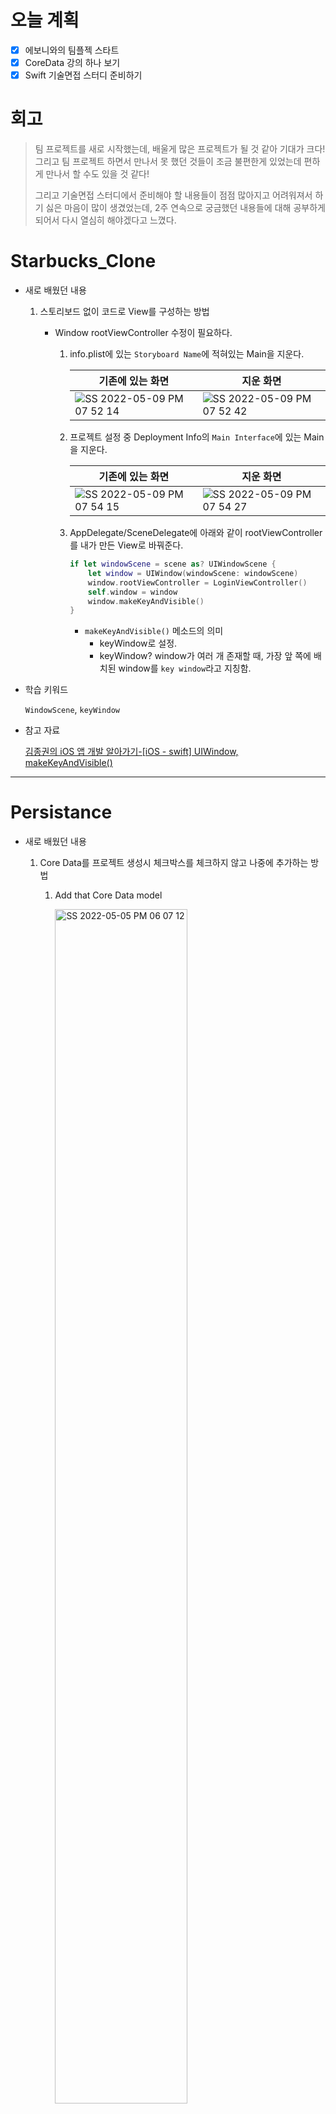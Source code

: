 # 오늘 계획

- [x] 에보니와의 팀플젝 스타트
- [x] CoreData 강의 하나 보기
- [x] Swift 기술면접 스터디 준비하기

# 회고

> 팀 프로젝트를 새로 시작했는데, 배울게 많은 프로젝트가 될 것 같아 기대가 크다! 그리고 팀 프로젝트 하면서 만나서 못 했던 것들이 조금 불편한게 있었는데 편하게 만나서 할 수도 있을 것 같다!
>
> 그리고 기술면접 스터디에서 준비해야 할 내용들이 점점 많아지고 어려워져서 하기 싫은 마음이 많이 생겼었는데, 2주 연속으로 궁금했던 내용들에 대해 공부하게 되어서 다시 열심히 해야겠다고 느꼈다.

# Starbucks_Clone

- 새로 배웠던 내용

	1. 스토리보드 없이 코드로 View를 구성하는 방법

		- Window rootViewController 수정이 필요하다.

			1. info.plist에 있는 `Storyboard Name`에 적혀있는 Main을 지운다.

				| 기존에 있는 화면                                             | 지운 화면                                                    |
				| ------------------------------------------------------------ | ------------------------------------------------------------ |
				| ![SS 2022-05-09 PM 07 52 14](https://user-images.githubusercontent.com/92504186/167395784-b8d589cb-dbd6-4458-903b-0f0157acb2ba.jpg) | ![SS 2022-05-09 PM 07 52 42](https://user-images.githubusercontent.com/92504186/167395848-77246c53-938f-4d9c-8c69-7035aa4aaaa3.jpg) |

			2. 프로젝트 설정 중 Deployment Info의 `Main Interface`에 있는 Main을 지운다.

				| 기존에 있는 화면                                             | 지운 화면                                                    |
				| ------------------------------------------------------------ | ------------------------------------------------------------ |
				| ![SS 2022-05-09 PM 07 54 15](https://user-images.githubusercontent.com/92504186/167396067-889de7f9-081b-4d68-a581-147677eaf38c.jpg) | ![SS 2022-05-09 PM 07 54 27](https://user-images.githubusercontent.com/92504186/167396072-5740f0c8-f4ba-490e-8166-8901e8981180.jpg) |

			3. AppDelegate/SceneDelegate에 아래와 같이 rootViewController를 내가 만든 View로 바꿔준다.

				```swift
				if let windowScene = scene as? UIWindowScene {
				    let window = UIWindow(windowScene: windowScene)
				    window.rootViewController = LoginViewController()
				    self.window = window
				    window.makeKeyAndVisible()
				}
				```

				- `makeKeyAndVisible()` 메소드의 의미
					- keyWindow로 설정.
					- keyWindow? window가 여러 개 존재할 때, 가장 앞 쪽에 배치된 window를 `key window`라고 지칭함.

-  학습 키워드

	`WindowScene`, `keyWindow`

- 참고 자료

	[김종권의 iOS 앱 개발 알아가기-[iOS - swift] UIWindow, makeKeyAndVisible()](https://ios-development.tistory.com/314)


---

# Persistance

* 새로 배웠던 내용

	1. Core Data를 프로젝트 생성시 체크박스를 체크하지 않고 나중에 추가하는 방법

		1. Add that Core Data model

			<img src="https://user-images.githubusercontent.com/92504186/166893501-45b26bdb-65c5-4298-8755-9ad8aaa47c06.jpg" alt="SS 2022-05-05 PM 06 07 12" width="70%;" />

			위처럼 Core Data의 Data Model에 해당하는 파일을 만든다.

		2. 아래의 메소드, 프로퍼티들을 현재 AppDelegate 클래스에 추가한다.

			```swift
			// MARK: UISceneSession Lifecycle
			
			func applicationWillTerminate(_ application: UIApplication) {
			    self.saveContext()
			}
			
			// MARK: - Core Data stack
			
			lazy var persistentContainer: NSPersistentContainer = {
			    let container = NSPersistentContainer(name: "DataModel")
			    container.loadPersistentStores(completionHandler: { (storeDescription, error) in
			        if let error = error as NSError? {
			            fatalError("Unresolved error \(error), \(error.userInfo)")
			        }
			    })
			    return container
			}()
			
			// MARK: - Core Data Saving support
			
			func saveContext () {
			    let context = persistentContainer.viewContext
			    if context.hasChanges {
			        do {
			            try context.save()
			        } catch {
			            let nserror = error as NSError
			            fatalError("Unresolved error \(nserror), \(nserror.userInfo)")
			        }
			    }
			}
			```

			단, `let container = NSPersistentContainer(name: "")`부분의 name 파라미터에는 아까 설정했던 Core Data파일의 이름으로 수정해준다.

			> 여기서 persistentContainer는 NSPersistentContainer를 상속받고 있는데, 이 때의 PersistantContainer는 기본적으로 SQLite 데이터베이스로 생성된다.(하지만 XML등의 유형으로 바꿀 수 있다.)
			>
			> 그리고 `saveContext()` 메소드 내의 context라는 용어의 의미는 GitHub에서 Staging Area의 개념과 비슷하다. 컨텍스트에 무언가 변화가 생겼을 때만 영구 데이터 저장소에 저장하게 된다.

		3. Data Model 파일로 가서 저장하고 싶은 타입을 Entity로 추가해준다.

			<img src="https://user-images.githubusercontent.com/92504186/166895467-0f66b2fe-9efb-4f26-9508-d45e5cef7c2f.jpg" alt="SS 2022-05-05 PM 06 18 16" width="70%;" />

			그리고 기존에 사용하던 데이터 타입은 제거한다.

		4. 아래처럼 Module을 `Current Product Module`로 수정해주지 않으면, 프로젝트에서 복잡한 Core Data를 사용할 때 알 수 없는 오류가 발생하게 된다고 한다.

			<img src="https://user-images.githubusercontent.com/92504186/166895935-93580ba2-9c40-4a75-b132-44970fb43c55.jpg" alt="SS 2022-05-05 PM 06 24 00" width="70%;" />

			>그 아래 **Codegen**이라는 항목이 있는데, 이 항목에는 3가지 선택지가 있다.
			>
			>1. Class Definition (default)
			>
			>	Property들을 가진 Class를 생성한 경우와 똑같이 Attribute들을 가진 Entity가 생성된다.
			>
			>	`/Users/hansolkim/Library/Developer/Xcode/DerivedData/Todoey-daeywunlntrzhdhcuyqfzsbpbygj/Build/Intermediates.noindex/Todoey.build/Debug-iphonesimulator/Todoey.build/DerivedSources/CoreDataGenerated/DataModel`의 path로 들어가면 아래와 같은 swift 파일을 찾을 수 있다.
			>
			>	<img src="https://user-images.githubusercontent.com/92504186/167409753-cc278d27-b172-43bb-b4a6-fa589b218802.jpg" alt="SS 2022-05-09 PM 09 27 46" width="50%;" />
			>
			>2. Category/Extension
			>
			>	위에서 만든 파일 내의 Item 클래스를 커스텀 클래스로 만들 수 있다.
			>
			>3. Manual/None
			>
			>	위에서 만들어진 파일과 같은 파일을 모두 직접 생성해야 한다.

		5. 이제 이전에 newItem을 저장했던 코드를 아래와 같이 수정하면 데이터가 Core Data에 저장된다.

			```swift
			// @IBAction func addButtonPressed(_ sender: UIBarButtonItem)
			...
			let action = UIAlertAction(title: "Add Item", style: .default) { (action) in
				guard let appDelegate = UIApplication.shared.delegate as? AppDelegate else {return}
				let context = appDelegate.persistentContainer.viewContext
			
				let newItem = Item(context: context)
				...
				self.saveItems()
			}
			
			private func saveItems() {
			    do {
			        guard let appDelegate = UIApplication.shared.delegate as? AppDelegate else {return}
			        let context = appDelegate.persistentContainer.viewContext
			
			        try context.save()
			    } catch {
			        ...
			    }
			    ...
			}
			```

			

* 학습 키워드

	`Core Data`

- 참고 자료

	Udemy



---

# Closure

* 새로 배웠던 내용

	1. 클로저 캡처(closure capture)

	- 클로저 캡처란?

		- 매개변수나 지역변수가 아닌 외부의 context를 사용하기 위해 외부의 context를 참조하는 것(Capturing by reference)

		- 외부의 context를 참조해야 외부 원본 값이 없어지더라도 클로저가 해당 context를 사용할 수 있기 때문

		- 예시

			```swift
			func makeIncrementer(forIncrement amount: Int) -> () -> Int {
			    var runningTotal = 0
			    func incrementer() -> Int {
			        runningTotal += amount
			        return runningTotal
			    }
			    return incrementer
			}
			```

			`makeIncrementer()` 내부에는 `incrementer()`이 정의되어 있고, incrementer를 클로저로 반환한다. incrementer()는 runningTotal과 amount 변수를 캡처하고 있다. 따라서 makeIncrementer()의 호출이 끝나더라도 incrementer() 안에 있는 변수들은 계속 남아있게 된다.

			```swift
			let incrementByTen = makeIncrementer(forIncrement: 10)
			
			incrementByTen() // 10
			incrementByTen() // 20
			incrementByTen() // 30
			```

			`incrementByTen`이라는 변수가 `makeIncrementer()` 메소드로부터 반환된 클로저를 저장하고 있다. `makeIncrementer()` 메소드가 호출되고 반환된 상태면 그 안에 있는 변수 runningTotal과 amount도 사라져야하지만, incrementByTen 을 호출하면 계속 살아있게 된다. 클로저가 해당 두 변수들을 캡처하고 있어서 클로저를 호출할 때마다 값이 계속 update된다.

		- 그로인해 강한 순환 참조가 발생된다.

			- 값 타입의 경우에도 Reference Capture 가 발생할까?

				그렇다고 한다. 클로저는 값/참조 타입에 관계없이 캡처하는 값들을 **참조**하고 있기 때문.

		- 클로저 내에서의 강한 순환 참조

			```swift
			class ClosureText {
			    var id: Int
			    lazy var closure: () -> Int = {
			        self.id += 1
			        return self.id
			    }
			    
			    init(id: Int) {
			        self.id = id
			    }
			    
			    deinit {
			        print("ClosureTest is deallocated") // 호출되지 않음..
			    }
			}
			
			var closureTest: ClosureTest? = ClosureTest(id: 1)
			print(closureTest!.closure()) // 2
			```

			위의 예제에서 ClosureTest 인스턴스는 ClosureTest 인스턴스와 클로저 간의 강한 순환 참조로 인해 메모리에서 해제되지 않는다.

			이 문제는 캡처리스트를 사용해 해결할 수 있다.

			```swift
			class ClosureText {
			    var id: Int
			    lazy var closure: () -> Int = { [weak self]
			        self?.id += 1
			        return self?.id
			    }
			    
			    init(id: Int) {
			        self.id = id
			    }
			    
			    deinit {
			        print("ClosureTest is deallocated") // 호출됨
			    }
			}
			var closureTest: ClosureTest? = ClosureTest(id: 1)
			print(closureTest!.closure()) // 2
			```

		- 클로저의 캡처 리스트

			```swift
			let closure = { [a, b] in
			```

			위처럼 클로저의 시작하는 중괄호 옆의 []를 이용해 캡처할 멤버를 나열하면 된다. 이 때 `in` 키워드도 함께 작성해야 한다.

			캡처 리스트를 사용하면 값 타입의 경우에는 Value Capture를 할 수 있어, 

			| 캡처리스트 사용X                                             | 캡처리스트 사용O                                             |
			| ------------------------------------------------------------ | ------------------------------------------------------------ |
			| ![SS 2022-05-09 PM 10 21 20](https://user-images.githubusercontent.com/92504186/167419163-fb4b9ff1-1f08-45f1-a41e-709db62d729b.jpg)<br />![SS 2022-05-09 PM 10 23 10](https://user-images.githubusercontent.com/92504186/167419362-8139f562-5e13-4614-b52f-b9656684f734.jpg) | ![SS 2022-05-09 PM 10 23 28](https://user-images.githubusercontent.com/92504186/167419427-8b7b5e97-67ac-445d-a952-c9de5fcc301f.jpg)<br />![SS 2022-05-09 PM 10 21 36](https://user-images.githubusercontent.com/92504186/167419120-89057004-c1dd-429d-bc09-c20a5e549be5.jpg) |

			참조 타입의 경우에는 위와 같은 방식을 사용하더라도 Value Capture를 할 수 없다.

			위의 예시에서 클로저가 클래스의 프로퍼티에 접근할 때 `self`를 참조함으로 인해 강한 순환 참조의 문제가 발생했던 것이라, self에 대한 참조를 캡처 리스트에서 `weak/ unowned`로 캡처하면 강한 순환 참조 문제를 해결할 수 있다.

	

	2. 클로저가 참조 타입인 이유?

	- 클로저는 값을 **캡처**하기 때문이다. 

		클로저는 외부 Context를 사용하기 위해 값을 **캡처**하여, 원본 Context가 삭제되었을 때를 대비해 저장해놓고 사용하게 된다.

	

	3. 탈출 클로저가 필요한 상황

	- 예시

		```swift
		class someClass {
		    var closureProperty: () -> Void = {}
		    
		    func callback(closure: () -> Void) {
		        closureProperty = closure
		        closureProperty()
		    }
		}
		```

		위의 예시에서, callback() 메소드에서 파라미터로 전달된 클로저를 closureProperty라는 변수에 넣으려고 할 때 에러가 발생한다. Swift에서는 함수의 파라미터로 전달된 클로저는 기본적으로 **함수 내부 스코프 안에서만** 사용이 가능하다.

		함수 내부를 탈출할 수 없다는 의미에서 클로저는 탈출 불가 속성을 갖고 있다. 파라미터로 전달받은 클로저는 내부에서 직접 호출만 가능하고, 외부 변수 등에 저장하는 것이 불가능하다.

		또한, 파라미터로 전달된 클로저는 해당 함수가 끝나서 리턴되면 사용이 불가능하다.

		

		함수 내부를 탈출할 수 있는 클로저를 만들기 위해서는 `@escaping`  이라는 문구가 필요하다. 해당 문구를 이용하면, 해당 클로저를 외부 변수 등에 저장이 가능하고, 해당 함수가 끝나서 리턴된 이후에도 클로저의 실행이 가능해진다.

		

	- 비동기적인 함수들을 만들다보면, 매개변수로 전달받은 클로저가 함수가 끝나고 난 후에 실행되는 일이 빈번하다.

		```swift
		static func sendRequest(networkTarget: NetworkTargetable,
		                        completionHandler: @escaping(Result<Card, NerworkError>) -> Void) {
		    guard let request = makeRequest(networkTarget: networkTarget) else {return}
		    
		    let task = URLSession.shared.dataTask(with: request) { (data, response, error) in
		        
		        if error != nil {
		            return completionHandler(.failure(.transportError))
		        }
		        
		        guard let data = data else {
		            return completionHandler(.failure(.noDataError))
		        }
		        
		        guard let response = response as? HTTPURLResponse else {return}
		        let statusCode = response.statusCode
		        
		        guard 200..<300 ~= statusCode else {
		            return completionHandler(.failure(.serverError(statusCode: statusCode)))
		        }
		        
		        let decoder = JSONDecoder()
		        
		        if let decodedData = try? decoder.decode(Card.self, from: data) {
		            completionHandler(.success(decodedData))
		        } else {
		            completionHandler(.failure(.decodingError))
		        }
		    }
		    
		    task.resume()
		}
		```

		위의 `sendRequest`라는 메소드는 completionHandler라는 매개변수로 클로저를 받고 있는데, 해당 메소드는 비동기적으로 아래의 클로저들을 보내고 종료하게 된다. 이 때 데이터 전송이 끝나기도 전에 sendRequest 메소드는 종료가 될 것이고, 그로 인해 매개변수로 받은 completionHandler 클로저가 탈출 클로저가 아니라면 실행될 수 없게 된다. 이런 상황에서 탈출 클로저가 필요하다.

	

	

* 학습 키워드

	`Closure`, `capture`, `reference capture`, `escaping closure`

- 참고 자료

	- [애플 공식 문서](https://docs.swift.org/swift-book/LanguageGuide/Closures.html#ID103)
	- [개발자 소들이- 클로저와 ARC](https://babbab2.tistory.com/83)

